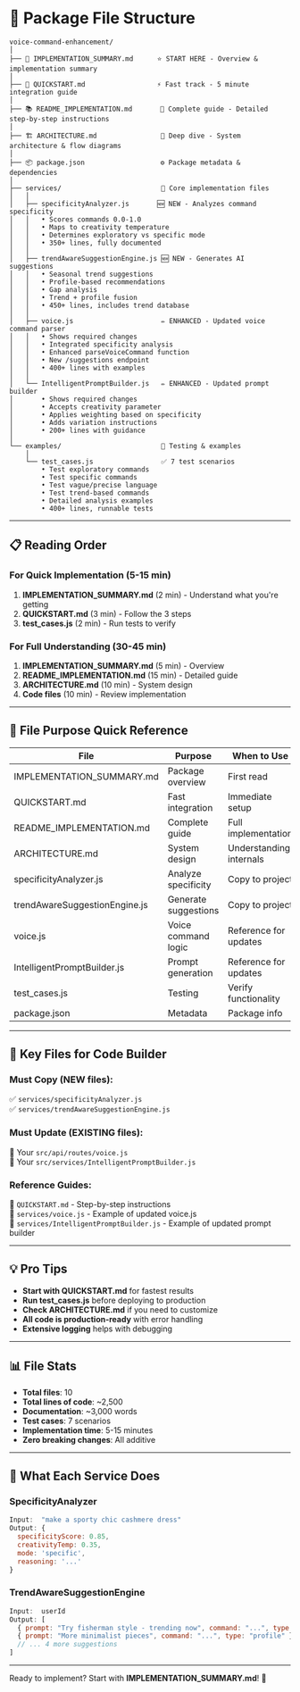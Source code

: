 # 📁 Package File Structure

```
voice-command-enhancement/
│
├── 📖 IMPLEMENTATION_SUMMARY.md      ⭐ START HERE - Overview & implementation summary
│
├── 🚀 QUICKSTART.md                  ⚡ Fast track - 5 minute integration guide
│
├── 📚 README_IMPLEMENTATION.md       📖 Complete guide - Detailed step-by-step instructions
│
├── 🏗️ ARCHITECTURE.md                🔧 Deep dive - System architecture & flow diagrams
│
├── 📦 package.json                   ⚙️ Package metadata & dependencies
│
├── services/                         💼 Core implementation files
│   │
│   ├── specificityAnalyzer.js       🆕 NEW - Analyzes command specificity
│   │   • Scores commands 0.0-1.0
│   │   • Maps to creativity temperature
│   │   • Determines exploratory vs specific mode
│   │   • 350+ lines, fully documented
│   │
│   ├── trendAwareSuggestionEngine.js 🆕 NEW - Generates AI suggestions
│   │   • Seasonal trend suggestions
│   │   • Profile-based recommendations
│   │   • Gap analysis
│   │   • Trend + profile fusion
│   │   • 450+ lines, includes trend database
│   │
│   ├── voice.js                      ✏️ ENHANCED - Updated voice command parser
│   │   • Shows required changes
│   │   • Integrated specificity analysis
│   │   • Enhanced parseVoiceCommand function
│   │   • New /suggestions endpoint
│   │   • 400+ lines with examples
│   │
│   └── IntelligentPromptBuilder.js   ✏️ ENHANCED - Updated prompt builder
│       • Shows required changes
│       • Accepts creativity parameter
│       • Applies weighting based on specificity
│       • Adds variation instructions
│       • 200+ lines with guidance
│
└── examples/                         🧪 Testing & examples
    │
    └── test_cases.js                 ✅ 7 test scenarios
        • Test exploratory commands
        • Test specific commands
        • Test vague/precise language
        • Test trend-based commands
        • Detailed analysis examples
        • 400+ lines, runnable tests
```

---

## 📋 Reading Order

### For Quick Implementation (5-15 min)
1. **IMPLEMENTATION_SUMMARY.md** (2 min) - Understand what you're getting
2. **QUICKSTART.md** (3 min) - Follow the 3 steps
3. **test_cases.js** (2 min) - Run tests to verify

### For Full Understanding (30-45 min)
1. **IMPLEMENTATION_SUMMARY.md** (5 min) - Overview
2. **README_IMPLEMENTATION.md** (15 min) - Detailed guide
3. **ARCHITECTURE.md** (10 min) - System design
4. **Code files** (10 min) - Review implementation

---

## 🎯 File Purpose Quick Reference

| File | Purpose | When to Use |
|------|---------|-------------|
| IMPLEMENTATION_SUMMARY.md | Package overview | First read |
| QUICKSTART.md | Fast integration | Immediate setup |
| README_IMPLEMENTATION.md | Complete guide | Full implementation |
| ARCHITECTURE.md | System design | Understanding internals |
| specificityAnalyzer.js | Analyze specificity | Copy to project |
| trendAwareSuggestionEngine.js | Generate suggestions | Copy to project |
| voice.js | Voice command logic | Reference for updates |
| IntelligentPromptBuilder.js | Prompt generation | Reference for updates |
| test_cases.js | Testing | Verify functionality |
| package.json | Metadata | Package info |

---

## 🔑 Key Files for Code Builder

### Must Copy (NEW files):
✅ `services/specificityAnalyzer.js`  
✅ `services/trendAwareSuggestionEngine.js`

### Must Update (EXISTING files):
📝 Your `src/api/routes/voice.js`  
📝 Your `src/services/IntelligentPromptBuilder.js`

### Reference Guides:
📖 `QUICKSTART.md` - Step-by-step instructions  
📖 `services/voice.js` - Example of updated voice.js  
📖 `services/IntelligentPromptBuilder.js` - Example of updated prompt builder

---

## 💡 Pro Tips

- **Start with QUICKSTART.md** for fastest results
- **Run test_cases.js** before deploying to production
- **Check ARCHITECTURE.md** if you need to customize
- **All code is production-ready** with error handling
- **Extensive logging** helps with debugging

---

## 📊 File Stats

- **Total files**: 10
- **Total lines of code**: ~2,500
- **Documentation**: ~3,000 words
- **Test cases**: 7 scenarios
- **Implementation time**: 5-15 minutes
- **Zero breaking changes**: All additive

---

## 🎨 What Each Service Does

### SpecificityAnalyzer
```javascript
Input:  "make a sporty chic cashmere dress"
Output: {
  specificityScore: 0.85,
  creativityTemp: 0.35,
  mode: 'specific',
  reasoning: '...'
}
```

### TrendAwareSuggestionEngine
```javascript
Input:  userId
Output: [
  { prompt: "Try fisherman style - trending now", command: "...", type: "seasonal" },
  { prompt: "More minimalist pieces", command: "...", type: "profile" },
  // ... 4 more suggestions
]
```

---

Ready to implement? Start with **IMPLEMENTATION_SUMMARY.md**! 🚀
